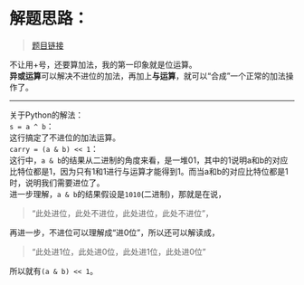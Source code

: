# 解题思路：
>[题目链接](https://leetcode.com/problems/sum-of-two-integers/description/)

不让用+号，还要算加法，我的第一印象就是位运算。  
**异或运算**可以解决不进位的加法，再加上**与运算**，就可以“合成”一个正常的加法操作了。

---
关于Python的解法：  
`s = a ^ b`：  
这行搞定了不进位的加法运算。  
`carry = (a & b) << 1`：  
这行中，`a & b`的结果从二进制的角度来看，是一堆01，其中的1说明a和b的对应比特位都是1，因为只有1和1进行与运算才能得到1。而当a和b的对应比特位都是1时，说明我们需要进位了。  
进一步理解，`a & b`的结果假设是`1010`(二进制)，那就是在说，
>“此处进位，此处不进位，此处进位，此处不进位”，

再进一步，不进位可以理解成“进0位”，所以还可以解读成，
>“此处进1位，此处进0位，此处进1位，此处进0位”

所以就有`(a & b) << 1`。